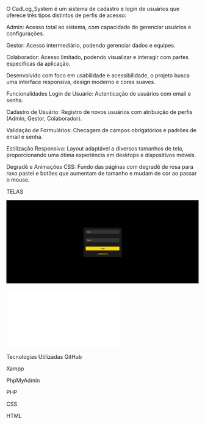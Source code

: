 O CadLog_System é um sistema de cadastro e login de usuários que oferece três tipos distintos de perfis de acesso:

Admin: Acesso total ao sistema, com capacidade de gerenciar usuários e configurações.

Gestor: Acesso intermediário, podendo gerenciar dados e equipes.

Colaborador: Acesso limitado, podendo visualizar e interagir com partes específicas da aplicação.

Desenvolvido com foco em usabilidade e acessibilidade, o projeto busca uma interface responsiva, design moderno e cores suaves.

Funcionalidades
Login de Usuário: Autenticação de usuários com email e senha.

Cadastro de Usuário: Registro de novos usuários com atribuição de perfis (Admin, Gestor, Colaborador).

Validação de Formulários: Checagem de campos obrigatórios e padrões de email e senha.

Estilização Responsiva: Layout adaptável a diversos tamanhos de tela, proporcionando uma ótima experiência em desktops e dispositivos móveis.

Degradê e Animações CSS: Fundo das páginas com degradê de rosa para roxo pastel e botões que aumentam de tamanho e mudam de cor ao passar o mouse.

TELAS

![image](image.png)

![image](img2.pgn)

Tecnologias Utilizadas
GitHub

Xampp

PhpMyAdmin

PHP

CSS

HTML
